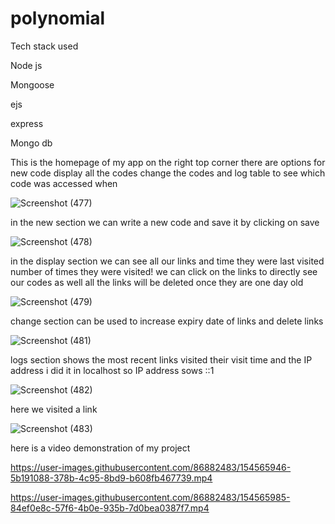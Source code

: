 # polynomial

Tech stack used

Node js

Mongoose

ejs

express

Mongo db


This is the homepage of my app on the right top corner there are options for new code display all the codes change the codes and log table to see which code was accessed when

![Screenshot (477)](https://user-images.githubusercontent.com/86882483/154550295-440307cf-4e1a-4036-8284-7c21cf81b44a.png)

in the new section we can write a new code and save it by clicking on save


![Screenshot (478)](https://user-images.githubusercontent.com/86882483/154550958-bab4d871-44b7-4576-ae35-2293a1e3347d.png)

in the display section we can see all our links and time they were last visited number of times they were visited! we can click on the links to directly see our codes as well all the links will be deleted once they are one day old

![Screenshot (479)](https://user-images.githubusercontent.com/86882483/154552145-e0c7a308-77cf-4f5c-9a16-15cb2083c3b8.png)

change section can be used to increase expiry date of links and delete links 

![Screenshot (481)](https://user-images.githubusercontent.com/86882483/154551597-b521f4ae-acbc-4aae-99bf-7e092abad58a.png)

logs section shows the most recent links visited their visit time and the IP address i did it in localhost so IP address sows ::1

![Screenshot (482)](https://user-images.githubusercontent.com/86882483/154551848-d7dc5ad1-183f-466c-aacf-d76d3c8f6e8b.png)

here we visited a link 

![Screenshot (483)](https://user-images.githubusercontent.com/86882483/154552017-93b6953d-bbbd-406a-800e-92d76775b0bc.png)

here is a video demonstration of my project



https://user-images.githubusercontent.com/86882483/154565946-5b191088-378b-4c95-8bd9-b608fb467739.mp4



https://user-images.githubusercontent.com/86882483/154565985-84ef0e8c-57f6-4b0e-935b-7d0bea0387f7.mp4




